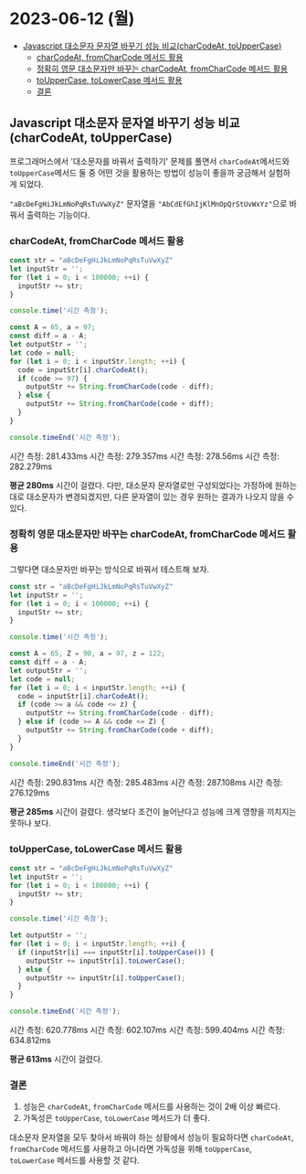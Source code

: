 # 2023-06-12 (월)

- [Javascript 대소문자 문자열 바꾸기 성능 비교(charCodeAt, toUpperCase)](#javascript-대소문자-문자열-바꾸기-성능-비교charcodeat-touppercase)
  - [charCodeAt, fromCharCode 메서드 활용](#charcodeat-fromcharcode-메서드-활용)
  - [정확히 영문 대소문자만 바꾸는 charCodeAt, fromCharCode 메서드 활용](#정확히-영문-대소문자만-바꾸는-charcodeat-fromcharcode-메서드-활용)
  - [toUpperCase, toLowerCase 메서드 활용](#touppercase-tolowercase-메서드-활용)
  - [결론](#결론)

## Javascript 대소문자 문자열 바꾸기 성능 비교(charCodeAt, toUpperCase)

프로그래머스에서 '대소문자를 바꿔서 출력하기' 문제를 풀면서 `charCodeAt`메서드와 `toUpperCase`메서드 둘 중 어떤 것을 활용하는 방법이 성능이 좋을까 궁금해서 실험하게 되었다.

`"aBcDeFgHiJkLmNoPqRsTuVwXyZ"` 문자열을 `"AbCdEfGhIjKlMnOpQrStUvWxYz"`으로 바꿔서 출력하는 기능이다.

### charCodeAt, fromCharCode 메서드 활용

```js
const str = "aBcDeFgHiJkLmNoPqRsTuVwXyZ"
let inputStr = '';
for (let i = 0; i < 100000; ++i) {
  inputStr += str;
}

console.time('시간 측정');

const A = 65, a = 97;
const diff = a - A;
let outputStr = '';
let code = null;
for (let i = 0; i < inputStr.length; ++i) {
  code = inputStr[i].charCodeAt();
  if (code >= 97) {
    outputStr += String.fromCharCode(code - diff);
  } else {
    outputStr += String.fromCharCode(code + diff);
  }
}

console.timeEnd('시간 측정');
```

시간 측정: 281.433ms
시간 측정: 279.357ms
시간 측정: 278.56ms
시간 측정: 282.279ms

**평균 280ms** 시간이 걸렸다. 다만, 대소문자 문자열로만 구성되었다는 가정하에 원하는 대로 대소문자가 변경되겠지만, 다른 문자열이 있는 경우 원하는 결과가 나오지 않을 수 있다.

### 정확히 영문 대소문자만 바꾸는 charCodeAt, fromCharCode 메서드 활용

그렇다면 대소문자만 바꾸는 방식으로 바꿔서 테스트해 보자.

```js
const str = "aBcDeFgHiJkLmNoPqRsTuVwXyZ"
let inputStr = '';
for (let i = 0; i < 100000; ++i) {
  inputStr += str;
}

console.time('시간 측정');

const A = 65, Z = 90, a = 97, z = 122;
const diff = a - A;
let outputStr = '';
let code = null;
for (let i = 0; i < inputStr.length; ++i) {
  code = inputStr[i].charCodeAt();
  if (code >= a && code <= z) {
    outputStr += String.fromCharCode(code - diff);
  } else if (code >= A && code <= Z) {
    outputStr += String.fromCharCode(code + diff);
  }
}

console.timeEnd('시간 측정');
```

시간 측정: 290.831ms
시간 측정: 285.483ms
시간 측정: 287.108ms
시간 측정: 276.129ms

**평균 285ms** 시간이 걸렸다. 생각보다 조건이 늘어난다고 성능에 크게 영향을 끼치지는 못하나 보다.

### toUpperCase, toLowerCase 메서드 활용

```js
const str = "aBcDeFgHiJkLmNoPqRsTuVwXyZ"
let inputStr = '';
for (let i = 0; i < 100000; ++i) {
  inputStr += str;
}

console.time('시간 측정');

let outputStr = '';
for (let i = 0; i < inputStr.length; ++i) {
  if (inputStr[i] === inputStr[i].toUpperCase()) {
    outputStr += inputStr[i].toLowerCase();
  } else {
    outputStr += inputStr[i].toUpperCase();
  }
}

console.timeEnd('시간 측정');
```

시간 측정: 620.778ms
시간 측정: 602.107ms
시간 측정: 599.404ms
시간 측정: 634.812ms

**평균 613ms** 시간이 걸렸다.

### 결론

1. 성능은 `charCodeAt`, `fromCharCode` 메서드를 사용하는 것이 2배 이상 빠르다.
2. 가독성은 `toUpperCase`, `toLowerCase` 메서드가 더 좋다.

대소문자 문자열을 모두 찾아서 바꿔야 하는 상황에서 성능이 필요하다면 `charCodeAt`, `fromCharCode` 메서드를 사용하고 아니라면 가독성을 위해 `toUpperCase`, `toLowerCase` 메서드를 사용할 것 같다.
